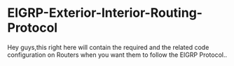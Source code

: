 # EIGRP-Exterior-Interior-Routing-Protocol
Hey guys,this right here will contain the required and the related code configuration on Routers when you want them to follow the EIGRP Protocol..
